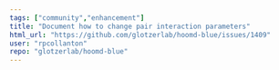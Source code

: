 ```yaml
---
tags: ["community","enhancement"]
title: "Document how to change pair interaction parameters"
html_url: "https://github.com/glotzerlab/hoomd-blue/issues/1409"
user: "rpcollanton"
repo: "glotzerlab/hoomd-blue"
---
```


